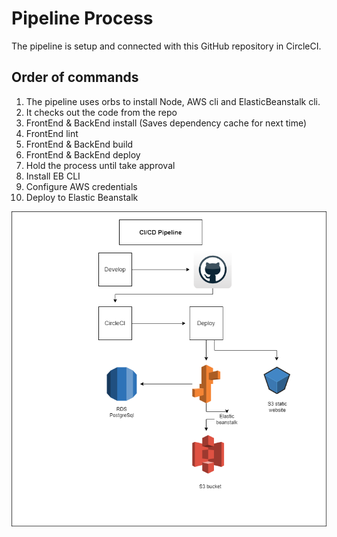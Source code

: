 # Pipeline Process

The pipeline is setup and connected with this GitHub repository in CircleCI.

## Order of commands

1. The pipeline uses orbs to install Node, AWS cli and ElasticBeanstalk cli.
2. It checks out the code from the repo
3. FrontEnd & BackEnd install (Saves dependency cache for next time)
4. FrontEnd lint
5. FrontEnd & BackEnd build
6. FrontEnd & BackEnd deploy
7. Hold the process until take approval
8. Install EB CLI
9. Configure AWS credentials
10. Deploy to Elastic Beanstalk

![Infrastructure Schema](../screenshots/pipline_digram.drawio.png)
